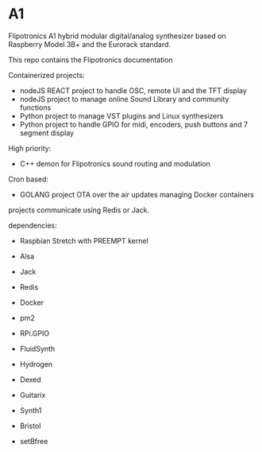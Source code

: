 # A1
Flipotronics A1 hybrid modular digital/analog synthesizer based on Raspberry Model 3B+
and the Eurorack standard.

This repo contains the Flipotronics documentation

 Containerized projects:
- nodeJS REACT project to handle OSC, remote UI and the TFT display
- nodeJS project to manage online Sound Library and community functions
- Python project to manage VST plugins and Linux synthesizers
- Python project to handle GPIO for midi, encoders, push buttons and 7 segment display

High priority:
- C++ demon for Flipotronics sound routing and modulation

Cron based:
- GOLANG project OTA over the air updates managing Docker containers

projects communicate using Redis or Jack.


dependencies:

- Raspbian Stretch with PREEMPT kernel
- Alsa
- Jack
- Redis
- Docker
- pm2
- RPi.GPIO

- FluidSynth
- Hydrogen
- Dexed
- Guitarix
- Synth1
- Bristol
- setBfree
